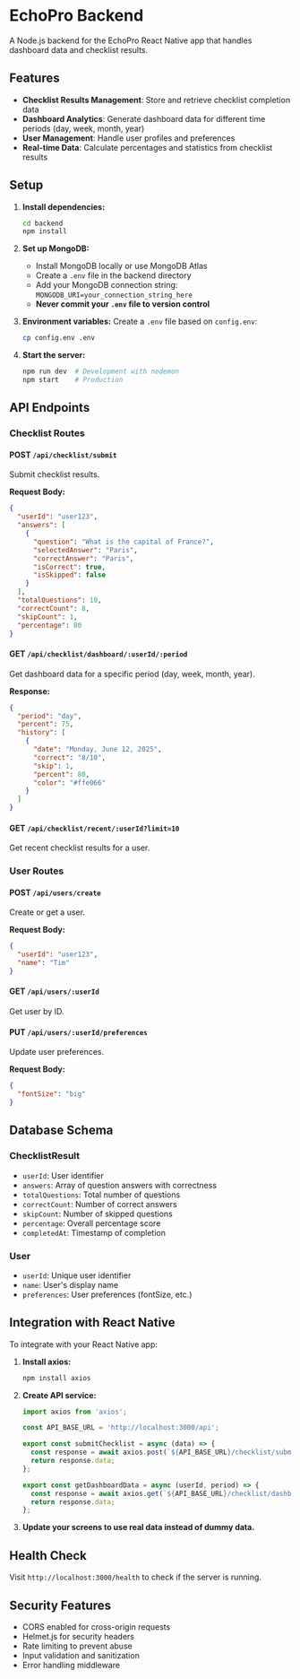 # EchoPro Backend

A Node.js backend for the EchoPro React Native app that handles dashboard data and checklist results.

## Features

- **Checklist Results Management**: Store and retrieve checklist completion data
- **Dashboard Analytics**: Generate dashboard data for different time periods (day, week, month, year)
- **User Management**: Handle user profiles and preferences
- **Real-time Data**: Calculate percentages and statistics from checklist results

## Setup

1. **Install dependencies:**
   ```bash
   cd backend
   npm install
   ```

2. **Set up MongoDB:**
   - Install MongoDB locally or use MongoDB Atlas
   - Create a `.env` file in the backend directory
   - Add your MongoDB connection string: `MONGODB_URI=your_connection_string_here`
   - **Never commit your `.env` file to version control**

3. **Environment variables:**
   Create a `.env` file based on `config.env`:
   ```bash
   cp config.env .env
   ```

4. **Start the server:**
   ```bash
   npm run dev  # Development with nodemon
   npm start    # Production
   ```

## API Endpoints

### Checklist Routes

#### POST `/api/checklist/submit`
Submit checklist results.

**Request Body:**
```json
{
  "userId": "user123",
  "answers": [
    {
      "question": "What is the capital of France?",
      "selectedAnswer": "Paris",
      "correctAnswer": "Paris",
      "isCorrect": true,
      "isSkipped": false
    }
  ],
  "totalQuestions": 10,
  "correctCount": 8,
  "skipCount": 1,
  "percentage": 80
}
```

#### GET `/api/checklist/dashboard/:userId/:period`
Get dashboard data for a specific period (day, week, month, year).

**Response:**
```json
{
  "period": "day",
  "percent": 75,
  "history": [
    {
      "date": "Monday, June 12, 2025",
      "correct": "8/10",
      "skip": 1,
      "percent": 80,
      "color": "#ffe066"
    }
  ]
}
```

#### GET `/api/checklist/recent/:userId?limit=10`
Get recent checklist results for a user.

### User Routes

#### POST `/api/users/create`
Create or get a user.

**Request Body:**
```json
{
  "userId": "user123",
  "name": "Tim"
}
```

#### GET `/api/users/:userId`
Get user by ID.

#### PUT `/api/users/:userId/preferences`
Update user preferences.

**Request Body:**
```json
{
  "fontSize": "big"
}
```

## Database Schema

### ChecklistResult
- `userId`: User identifier
- `answers`: Array of question answers with correctness
- `totalQuestions`: Total number of questions
- `correctCount`: Number of correct answers
- `skipCount`: Number of skipped questions
- `percentage`: Overall percentage score
- `completedAt`: Timestamp of completion

### User
- `userId`: Unique user identifier
- `name`: User's display name
- `preferences`: User preferences (fontSize, etc.)

## Integration with React Native

To integrate with your React Native app:

1. **Install axios:**
   ```bash
   npm install axios
   ```

2. **Create API service:**
   ```javascript
   import axios from 'axios';

   const API_BASE_URL = 'http://localhost:3000/api';

   export const submitChecklist = async (data) => {
     const response = await axios.post(`${API_BASE_URL}/checklist/submit`, data);
     return response.data;
   };

   export const getDashboardData = async (userId, period) => {
     const response = await axios.get(`${API_BASE_URL}/checklist/dashboard/${userId}/${period}`);
     return response.data;
   };
   ```

3. **Update your screens to use real data instead of dummy data.**

## Health Check

Visit `http://localhost:3000/health` to check if the server is running.

## Security Features

- CORS enabled for cross-origin requests
- Helmet.js for security headers
- Rate limiting to prevent abuse
- Input validation and sanitization
- Error handling middleware 